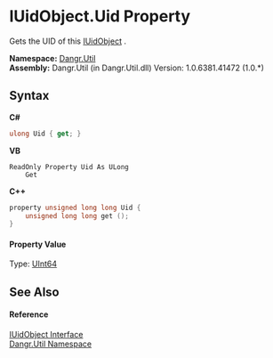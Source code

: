 # IUidObject.Uid Property 
 

Gets the UID of this <a href="T_Dangr_Util_IUidObject">IUidObject</a> .

**Namespace:**&nbsp;<a href="N_Dangr_Util">Dangr.Util</a><br />**Assembly:**&nbsp;Dangr.Util (in Dangr.Util.dll) Version: 1.0.6381.41472 (1.0.*)

## Syntax

**C#**<br />
``` C#
ulong Uid { get; }
```

**VB**<br />
``` VB
ReadOnly Property Uid As ULong
	Get
```

**C++**<br />
``` C++
property unsigned long long Uid {
	unsigned long long get ();
}
```


#### Property Value
Type: <a href="http://msdn2.microsoft.com/en-us/library/06cf7918" target="_blank">UInt64</a>

## See Also


#### Reference
<a href="T_Dangr_Util_IUidObject">IUidObject Interface</a><br /><a href="N_Dangr_Util">Dangr.Util Namespace</a><br />